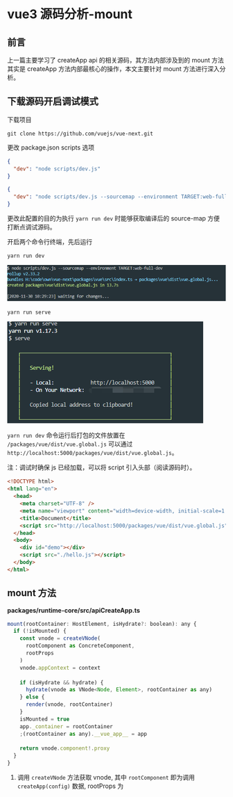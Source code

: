 # vue3 源码分析-mount

## 前言

上一篇主要学习了 createApp api 的相关源码，其方法内部涉及到的 mount 方法其实是 createApp 方法内部最核心的操作，本文主要针对 mount 方法进行深入分析。

## 下载源码开启调试模式

下载项目

```shell
git clone https://github.com/vuejs/vue-next.git
```

更改 package.json scripts 选项

```json
{
  "dev": "node scripts/dev.js"
}
```

```json
{
  "dev": "node scripts/dev.js --sourcemap --environment TARGET:web-full-dev"
}
```

更改此配置的目的为执行 `yarn run dev` 时能够获取编译后的 source-map 方便打断点调试源码。

开启两个命令行终端，先后运行

```shell
yarn run dev
```

![/imgs/mount/1.png](/imgs/mount/1.png)

```shell
yarn run serve
```

![/imgs/mount/2.png](/imgs/mount/2.png)

`yarn run dev` 命令运行后打包的文件放置在 `/packages/vue/dist/vue.global.js` 可以通过 `http://localhost:5000/packages/vue/dist/vue.global.js`。

注：调试时确保 js 已经加载，可以将 script 引入头部（阅读源码时）。

```html
<!DOCTYPE html>
<html lang="en">
  <head>
    <meta charset="UTF-8" />
    <meta name="viewport" content="width=device-width, initial-scale=1.0" />
    <title>Document</title>
    <script src="http://localhost:5000/packages/vue/dist/vue.global.js"></script>
  </head>
  <body>
    <div id="demo"></div>
    <script src="./hello.js"></script>
  </body>
</html>
```

## mount 方法

**packages/runtime-core/src/apiCreateApp.ts**

```javascript
mount(rootContainer: HostElement, isHydrate?: boolean): any {
  if (!isMounted) {
    const vnode = createVNode(
      rootComponent as ConcreteComponent,
      rootProps
    )
    vnode.appContext = context

    if (isHydrate && hydrate) {
      hydrate(vnode as VNode<Node, Element>, rootContainer as any)
    } else {
      render(vnode, rootContainer)
    }
    isMounted = true
    app._container = rootContainer
    ;(rootContainer as any).__vue_app__ = app

    return vnode.component!.proxy
  }
}
```

1. 调用 `createVNode` 方法获取 vnode, 其中 `rootComponent` 即为调用 `createApp(config)` 数据, rootProps 为